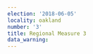 ```yaml
---
election: '2018-06-05'
locality: oakland
number: '3'
title: Regional Measure 3
data_warning:
---
```


